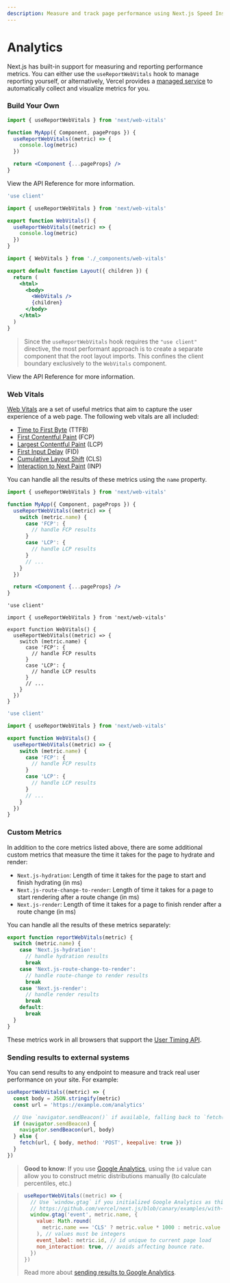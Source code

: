 ```yaml
---
description: Measure and track page performance using Next.js Speed Insights
---
```


# Analytics

Next.js has built-in support for measuring and reporting performance metrics. You can either use the `useReportWebVitals` hook to manage reporting yourself, or alternatively, Vercel provides a [managed service](https://vercel.com/analytics?utm_source=next-site\&utm_medium=docs\&utm_campaign=next-website) to automatically collect and visualize metrics for you.

### Build Your Own

```jsx
import { useReportWebVitals } from 'next/web-vitals'

function MyApp({ Component, pageProps }) {
  useReportWebVitals((metric) => {
    console.log(metric)
  })

  return <Component {...pageProps} />
}
```

View the API Reference for more information.

```jsx
'use client'

import { useReportWebVitals } from 'next/web-vitals'

export function WebVitals() {
  useReportWebVitals((metric) => {
    console.log(metric)
  })
}
```

```jsx
import { WebVitals } from './_components/web-vitals'

export default function Layout({ children }) {
  return (
    <html>
      <body>
        <WebVitals />
        {children}
      </body>
    </html>
  )
}
```

> Since the `useReportWebVitals` hook requires the `"use client"` directive, the most performant approach is to create a separate component that the root layout imports. This confines the client boundary exclusively to the `WebVitals` component.

View the API Reference for more information.

### Web Vitals

[Web Vitals](https://web.dev/vitals/) are a set of useful metrics that aim to capture the user experience of a web page. The following web vitals are all included:

* [Time to First Byte](https://developer.mozilla.org/docs/Glossary/Time_to_first_byte) (TTFB)
* [First Contentful Paint](https://developer.mozilla.org/docs/Glossary/First_contentful_paint) (FCP)
* [Largest Contentful Paint](https://web.dev/lcp/) (LCP)
* [First Input Delay](https://web.dev/fid/) (FID)
* [Cumulative Layout Shift](https://web.dev/cls/) (CLS)
* [Interaction to Next Paint](https://web.dev/inp/) (INP)

You can handle all the results of these metrics using the `name` property.

```jsx
import { useReportWebVitals } from 'next/web-vitals'

function MyApp({ Component, pageProps }) {
  useReportWebVitals((metric) => {
    switch (metric.name) {
      case 'FCP': {
        // handle FCP results
      }
      case 'LCP': {
        // handle LCP results
      }
      // ...
    }
  })

  return <Component {...pageProps} />
}
```

```tsx
'use client'

import { useReportWebVitals } from 'next/web-vitals'

export function WebVitals() {
  useReportWebVitals((metric) => {
    switch (metric.name) {
      case 'FCP': {
        // handle FCP results
      }
      case 'LCP': {
        // handle LCP results
      }
      // ...
    }
  })
}
```

```jsx
'use client'

import { useReportWebVitals } from 'next/web-vitals'

export function WebVitals() {
  useReportWebVitals((metric) => {
    switch (metric.name) {
      case 'FCP': {
        // handle FCP results
      }
      case 'LCP': {
        // handle LCP results
      }
      // ...
    }
  })
}
```

### Custom Metrics

In addition to the core metrics listed above, there are some additional custom metrics that measure the time it takes for the page to hydrate and render:

* `Next.js-hydration`: Length of time it takes for the page to start and finish hydrating (in ms)
* `Next.js-route-change-to-render`: Length of time it takes for a page to start rendering after a route change (in ms)
* `Next.js-render`: Length of time it takes for a page to finish render after a route change (in ms)

You can handle all the results of these metrics separately:

```js
export function reportWebVitals(metric) {
  switch (metric.name) {
    case 'Next.js-hydration':
      // handle hydration results
      break
    case 'Next.js-route-change-to-render':
      // handle route-change to render results
      break
    case 'Next.js-render':
      // handle render results
      break
    default:
      break
  }
}
```

These metrics work in all browsers that support the [User Timing API](https://caniuse.com/#feat=user-timing).

### Sending results to external systems

You can send results to any endpoint to measure and track real user performance on your site. For example:

```js
useReportWebVitals((metric) => {
  const body = JSON.stringify(metric)
  const url = 'https://example.com/analytics'

  // Use `navigator.sendBeacon()` if available, falling back to `fetch()`.
  if (navigator.sendBeacon) {
    navigator.sendBeacon(url, body)
  } else {
    fetch(url, { body, method: 'POST', keepalive: true })
  }
})
```

> **Good to know**: If you use [Google Analytics](https://analytics.google.com/analytics/web/), using the `id` value can allow you to construct metric distributions manually (to calculate percentiles, etc.)

> ```js
> useReportWebVitals((metric) => {
>   // Use `window.gtag` if you initialized Google Analytics as this example:
>   // https://github.com/vercel/next.js/blob/canary/examples/with-google-analytics
>   window.gtag('event', metric.name, {
>     value: Math.round(
>       metric.name === 'CLS' ? metric.value * 1000 : metric.value
>     ), // values must be integers
>     event_label: metric.id, // id unique to current page load
>     non_interaction: true, // avoids affecting bounce rate.
>   })
> })
> ```
>
> Read more about [sending results to Google Analytics](https://github.com/GoogleChrome/web-vitals#send-the-results-to-google-analytics).
